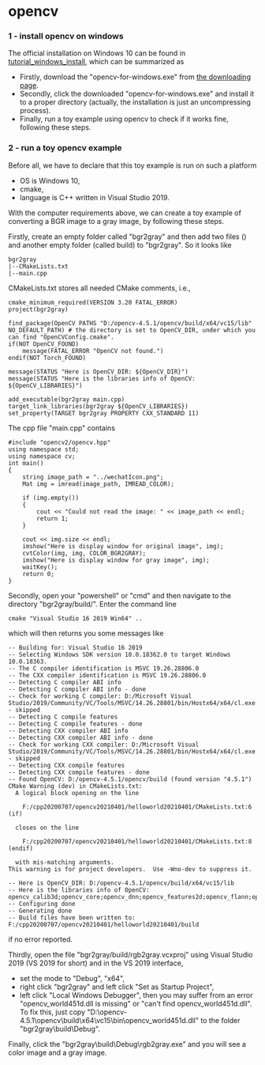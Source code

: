 # opencv
### 1 - install opencv on windows
The official installation on Windows 10 can be found in [tutorial_windows_install](https://docs.opencv.org/master/d3/d52/tutorial_windows_install.html#tutorial_windows_install_prebuilt), which can be summarized as
+ Firstly, download the "opencv-for-windows.exe" from [the downloading page](https://sourceforge.net/projects/opencvlibrary/files/opencv-win/).
+ Secondly, click the downloaded "opencv-for-windows.exe" and install it to a proper directory (actually, the installation is just an uncompressing process).
+ Finally, run a toy example using opencv to check if it works fine, following these steps.
### 2 - run a toy opencv example
Before all, we have to declare that this toy example is run on such a platform
+ OS is Windows 10,
+ cmake,
+ language is C++ written in Visual Studio 2019.

With the computer requirements above, we can create a toy example of converting a BGR image to a gray image, by following these steps.

Firstly, create an empty folder called "bgr2gray" and then add two files () and another empty folder (called build) to "bgr2gray". So it looks like
```
bgr2gray
|--CMakeLists.txt
|--main.cpp
```
CMakeLists.txt stores all needed CMake comments, i.e.,
```
cmake_minimum_required(VERSION 3.20 FATAL_ERROR)
project(bgr2gray)

find_package(OpenCV PATHS "D:/opencv-4.5.1/opencv/build/x64/vc15/lib" NO_DEFAULT_PATH) # the directory is set to OpenCV_DIR, under which you can find "OpenCVConfig.cmake".
if(NOT OpenCV_FOUND)
	message(FATAL_ERROR "OpenCV not found.")
endif(NOT Torch_FOUND)

message(STATUS "Here is OpenCV_DIR: ${OpenCV_DIR}")
message(STATUS "Here is the libraries info of OpenCV: ${OpenCV_LIBRARIES}")

add_executable(bgr2gray main.cpp)
target_link_libraries(bgr2gray ${OpenCV_LIBRARIES})
set_property(TARGET bgr2gray PROPERTY CXX_STANDARD 11)
```
The cpp file "main.cpp" contains
```
#include "opencv2/opencv.hpp"
using namespace std;
using namespace cv;
int main()
{
	string image_path = "../wechatIcon.png";
	Mat img = imread(image_path, IMREAD_COLOR);

	if (img.empty())
	{
		cout << "Could not read the image: " << image_path << endl;
		return 1;
	}

	cout << img.size << endl;
	imshow("Here is display window for original image", img);
	cvtColor(img, img, COLOR_BGR2GRAY);
	imshow("Here is display window for gray image", img);
	waitKey();
	return 0;
}
```

Secondly, open your "powershell" or "cmd" and then navigate to the directory "bgr2gray/build/". Enter the command line 
```
cmake "Visual Studio 16 2019 Win64" ..
```
which will then returns you some messages like
```
-- Building for: Visual Studio 16 2019
-- Selecting Windows SDK version 10.0.18362.0 to target Windows 10.0.18363.
-- The C compiler identification is MSVC 19.26.28806.0
-- The CXX compiler identification is MSVC 19.26.28806.0
-- Detecting C compiler ABI info
-- Detecting C compiler ABI info - done
-- Check for working C compiler: D:/Microsoft Visual Studio/2019/Community/VC/Tools/MSVC/14.26.28801/bin/Hostx64/x64/cl.exe - skipped
-- Detecting C compile features
-- Detecting C compile features - done
-- Detecting CXX compiler ABI info
-- Detecting CXX compiler ABI info - done
-- Check for working CXX compiler: D:/Microsoft Visual Studio/2019/Community/VC/Tools/MSVC/14.26.28801/bin/Hostx64/x64/cl.exe - skipped
-- Detecting CXX compile features
-- Detecting CXX compile features - done
-- Found OpenCV: D:/opencv-4.5.1/opencv/build (found version "4.5.1")
CMake Warning (dev) in CMakeLists.txt:
  A logical block opening on the line

    F:/cpp20200707/opencv20210401/helloworld20210401/CMakeLists.txt:6 (if)

  closes on the line

    F:/cpp20200707/opencv20210401/helloworld20210401/CMakeLists.txt:8 (endif)

  with mis-matching arguments.
This warning is for project developers.  Use -Wno-dev to suppress it.

-- Here is OpenCV_DIR: D:/opencv-4.5.1/opencv/build/x64/vc15/lib
-- Here is the libraries info of OpenCV: opencv_calib3d;opencv_core;opencv_dnn;opencv_features2d;opencv_flann;opencv_gapi;opencv_highgui;opencv_imgcodecs;opencv_imgproc;opencv_ml;opencv_objdetect;opencv_photo;opencv_stitching;opencv_video;opencv_videoio;opencv_world
-- Configuring done
-- Generating done
-- Build files have been written to: F:/cpp20200707/opencv20210401/helloworld20210401/build
```
if no error reported.

Thirdly, open the file "bgr2gray/build/rgb2gray.vcxproj" using Visual Studio 2019 (VS 2019 for short) and in the VS 2019 interface, 
+ set the mode to "Debug", "x64",
+ right click "bgr2gray" and left click "Set as Startup Project",
+ left click "Local Windows Debugger",
then you may suffer from an error "opencv_world451d.dll is missing" or "can't find opencv_world451d.dll". To fix this, just copy "D:\opencv-4.5.1\opencv\build\x64\vc15\bin\opencv_world451d.dll" to the folder "bgr2gray\build\Debug\".

Finally, click the "bgr2gray\build\Debug\rgb2gray.exe" and you will see a color image and a gray image.
